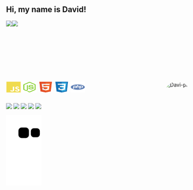 ## Hi, my name is David!
<div align="center">
  <a href="https://github.com/DaviGudybayPedrosa" style="display:flex; width:100%;">
    <img height="150em" src="https://github-readme-stats.vercel.app/api?username=DaviGudybayPedrosa&show_icons=true&theme=dracula&include_all_commits=true&count_private=true"/>
    <img height="150em" style="flex:1;" src="https://github-readme-stats.vercel.app/api/top-langs/?username=DaviGudybayPedrosa&layout=compact&langs_count=7&theme=dracula"/>
  </a>
</div>
<div style="display: inline_block"><br>
  <img align="center" alt="Davi-Js" height="30" width="40" src="https://raw.githubusercontent.com/devicons/devicon/master/icons/javascript/javascript-plain.svg">
  <img align="center" alt="Davi-Ts" height="30" width="40" src="https://raw.githubusercontent.com/devicons/devicon/master/icons/nodejs/nodejs-plain.svg">
  <img align="center" alt="Davi-HTML" height="30" width="40" src="https://raw.githubusercontent.com/devicons/devicon/master/icons/html5/html5-original.svg">
  <img align="center" alt="Davi-CSS" height="30" width="40" src="https://raw.githubusercontent.com/devicons/devicon/master/icons/css3/css3-original.svg">
  <img align="center" alt="Davi-php" height="30" width="40" src="https://raw.githubusercontent.com/devicons/devicon/master/icons/php/php-plain.svg">
  <img align="right" alt="Davi-pic" height="150" style="border-radius:50px;" src="https://www.downloadclipart.net/svg/23446-samurai-anime-svg.svg">
</div>
  
  ##
 
<div> 
  <a href="https://www.youtube.com/channel/UCusR6Z7v44I5ar-rMFRyamA" target="_blank"><img src="https://img.shields.io/badge/YouTube-FF0000?style=for-the-badge&logo=youtube&logoColor=white" target="_blank"></a>
  <a href="https://www.instagram.com/davibh_/" target="_blank"><img src="https://img.shields.io/badge/-Instagram-%23E4405F?style=for-the-badge&logo=instagram&logoColor=white" target="_blank"></a>
 	<a href="https://www.twitch.tv/gudybay" target="_blank"><img src="https://img.shields.io/badge/Twitch-9146FF?style=for-the-badge&logo=twitch&logoColor=white" target="_blank"></a>
  <a href = "mailto:davigudybaypedrosa@gmail.com"><img src="https://img.shields.io/badge/-Gmail-%23333?style=for-the-badge&logo=gmail&logoColor=white" target="_blank"></a>
  <a href="https://www.linkedin.com/in/davi-gudybay-pedrosa-207371216/" target="_blank"><img src="https://img.shields.io/badge/-LinkedIn-%230077B5?style=for-the-badge&logo=linkedin&logoColor=white" target="_blank"></a> 
 
  ![Snake animation](https://github.com/rafaballerini/rafaballerini/blob/output/github-contribution-grid-snake.svg)
 
</div>
